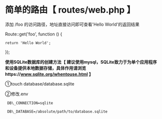 # 简单的路由【 routes/web.php 】

添加 /foo 的访问路径，地址直接访问即可查看'Hello World'的返回结果

Route::get\('foo', function \(\) {

```
return 'Hello World';
```

}\);

**使用SQLite数据库的创建方法【 建议使用mysql，**SQLite致力于为单个应用程序和设备提供本地数据存储，具体作用请浏览https://www.sqlite.org/whentouse.html** 】**

①touch database/database.sqlite

②修改.env

```
 DB\_CONNECTION=sqlite

 DB\_DATABASE=/absolute/path/to/database.sqlite
```



